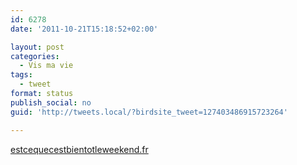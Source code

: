 ```yaml
---
id: 6278
date: '2011-10-21T15:18:52+02:00'

layout: post
categories:
  - Vis ma vie
tags:
  - tweet
format: status
publish_social: no
guid: 'http://tweets.local/?birdsite_tweet=127403486915723264'

---
```


[estcequecestbientotleweekend.fr](http://estcequecestbientotleweekend.fr/)